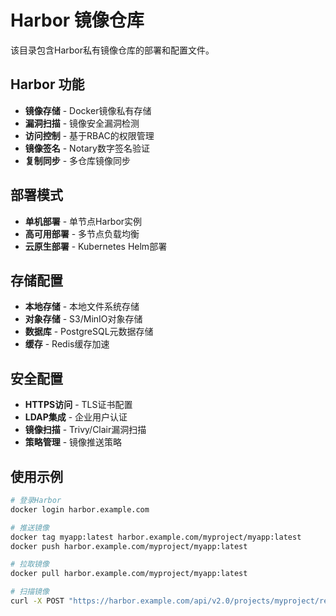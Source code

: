 # Harbor 镜像仓库

该目录包含Harbor私有镜像仓库的部署和配置文件。

## Harbor 功能

- **镜像存储** - Docker镜像私有存储
- **漏洞扫描** - 镜像安全漏洞检测
- **访问控制** - 基于RBAC的权限管理
- **镜像签名** - Notary数字签名验证
- **复制同步** - 多仓库镜像同步

## 部署模式

- **单机部署** - 单节点Harbor实例
- **高可用部署** - 多节点负载均衡
- **云原生部署** - Kubernetes Helm部署

## 存储配置

- **本地存储** - 本地文件系统存储
- **对象存储** - S3/MinIO对象存储
- **数据库** - PostgreSQL元数据存储
- **缓存** - Redis缓存加速

## 安全配置

- **HTTPS访问** - TLS证书配置
- **LDAP集成** - 企业用户认证
- **镜像扫描** - Trivy/Clair漏洞扫描
- **策略管理** - 镜像推送策略

## 使用示例

```bash
# 登录Harbor
docker login harbor.example.com

# 推送镜像
docker tag myapp:latest harbor.example.com/myproject/myapp:latest
docker push harbor.example.com/myproject/myapp:latest

# 拉取镜像
docker pull harbor.example.com/myproject/myapp:latest

# 扫描镜像
curl -X POST "https://harbor.example.com/api/v2.0/projects/myproject/repositories/myapp/artifacts/latest/scan"
```